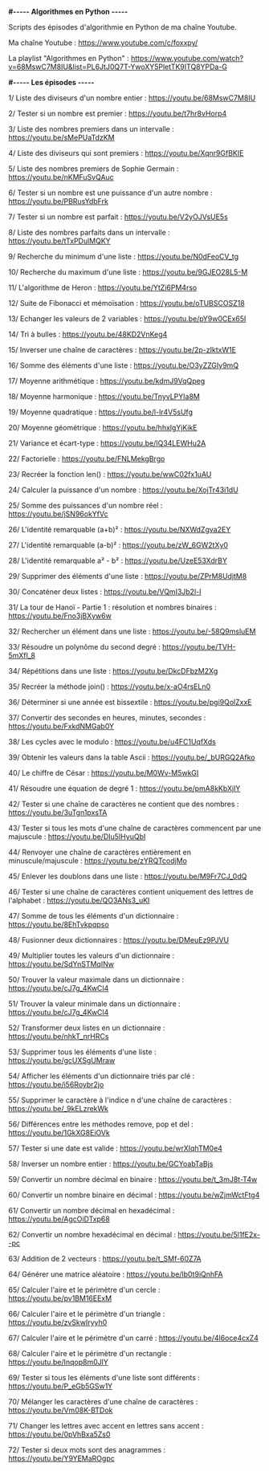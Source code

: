 **#----- Algorithmes en Python -----**

Scripts des épisodes d'algorithmie en Python de ma chaîne Youtube.

Ma chaîne Youtube : https://www.youtube.com/c/foxxpy/

La playlist "Algorithmes en Python" : https://www.youtube.com/watch?v=68MswC7M8IU&list=PL6JtJ0Q7T-YwoXY5PletTK9ITQ8YPDa-G


**#----- Les épisodes -----**

1/	Liste des diviseurs d'un nombre entier : https://youtu.be/68MswC7M8IU

2/	Tester si un nombre est premier : https://youtu.be/t7hr8vHorp4

3/	Liste des nombres premiers dans un intervalle : https://youtu.be/sMePUaTdzKM

4/	Liste des diviseurs qui sont premiers : https://youtu.be/Xqnr9GfBKIE

5/	Liste des nombres premiers de Sophie Germain : https://youtu.be/nKMFuSvQAuc

6/	Tester si un nombre est une puissance d'un autre nombre : https://youtu.be/PBRusYdbFrk

7/	Tester si un nombre est parfait : https://youtu.be/V2yOJVsUE5s

8/	Liste des nombres parfaits dans un intervalle : https://youtu.be/tTxPDulMQKY

9/	Recherche du minimum d'une liste : https://youtu.be/N0dFeoCV_tg

10/	Recherche du maximum d'une liste : https://youtu.be/9GJEO28L5-M

11/	L'algorithme de Heron : https://youtu.be/YtZi6PM4rso

12/	Suite de Fibonacci et mémoïsation : https://youtu.be/oTUBSCOSZ18

13/	Echanger les valeurs de 2 variables : https://youtu.be/pY9w0CEx65I

14/	Tri à bulles : https://youtu.be/48KD2VnKeg4

15/	Inverser une chaîne de caractères : https://youtu.be/2p-zIktxW1E

16/	Somme des éléments d'une liste : https://youtu.be/O3yZZGIy9mQ

17/	Moyenne arithmétique : https://youtu.be/kdmJ9VqQpeg

18/	Moyenne harmonique : https://youtu.be/TnyvLPYIa8M

19/	Moyenne quadratique : https://youtu.be/l-lr4V5sUfg

20/	Moyenne géométrique : https://youtu.be/hhxlgYjKikE

21/	Variance et écart-type : https://youtu.be/IQ34LEWHu2A

22/	Factorielle : https://youtu.be/FNLMekgBrgo

23/	Recréer la fonction len() : https://youtu.be/wwC02fx1uAU

24/	Calculer la puissance d'un nombre : https://youtu.be/XojTr43i1dU

25/	Somme des puissances d'un nombre réel : https://youtu.be/jSN96okYfVc

26/	L'identité remarquable (a+b)² : https://youtu.be/NXWdZgva2EY

27/	L'identité remarquable (a-b)² : https://youtu.be/zW_6GW2tXy0

28/	L'identité remarquable a² - b² : https://youtu.be/UzeE53XdrBY

29/	Supprimer des éléments d'une liste : https://youtu.be/ZPrM8UdjtM8

30/	Concaténer deux listes : https://youtu.be/VQmI3Jb2l-I

31/	La tour de Hanoï - Partie 1 : résolution et nombres binaires : https://youtu.be/Fno3jBXyw6w

32/	Rechercher un élément dans une liste : https://youtu.be/-58Q9msluEM

33/	Résoudre un polynôme du second degré : https://youtu.be/TVH-5mXfI_8

34/	Répétitions dans une liste : https://youtu.be/DkcDFbzM2Xg

35/	Recréer la méthode join() : https://youtu.be/x-aO4rsELn0

36/ Déterminer si une année est bissextile : https://youtu.be/pgi9QolZxxE

37/ Convertir des secondes en heures, minutes, secondes : https://youtu.be/FxkdNMGab0Y

38/ Les cycles avec le modulo : https://youtu.be/u4FC1UqfXds

39/ Obtenir les valeurs dans la table Ascii : https://youtu.be/_bURGQ2Afko

40/ Le chiffre de César : https://youtu.be/M0Wv-M5wkGI

41/ Résoudre une équation de degré 1 : https://youtu.be/pmA8kKbXjIY

42/ Tester si une chaîne de caractères ne contient que des nombres : https://youtu.be/3uTgn1pxsTA

43/ Tester si tous les mots d'une chaîne de caractères commencent par une majuscule : https://youtu.be/DIu5IHyuQbI

44/ Renvoyer une chaîne de caractères entièrement en minuscule/majuscule : https://youtu.be/zYRQTcodjMo

45/ Enlever les doublons dans une liste : https://youtu.be/M9Fr7CJ_0dQ

46/ Tester si une chaîne de caractères contient uniquement des lettres de l'alphabet : https://youtu.be/QO3ANs3_uKI

47/ Somme de tous les éléments d'un dictionnaire : https://youtu.be/8EhTvkpqpso

48/ Fusionner deux dictionnaires : https://youtu.be/DMeuEz9PJVU

49/ Multiplier toutes les valeurs d'un dictionnaire : https://youtu.be/SdYnSTMqINw

50/ Trouver la valeur maximale dans un dictionnaire : https://youtu.be/cJ7g_4KwCl4

51/ Trouver la valeur minimale dans un dictionnaire : https://youtu.be/cJ7g_4KwCl4

52/ Transformer deux listes en un dictionnaire : https://youtu.be/nhkT_nrHRCs

53/ Supprimer tous les éléments d'une liste : https://youtu.be/gcUXSgUMraw

54/ Afficher les éléments d'un dictionnaire triés par clé : https://youtu.be/i56Roybr2jo

55/ Supprimer le caractère à l'indice n d'une chaîne de caractères : https://youtu.be/_9kELzrekWk

56/ Différences entre les méthodes remove, pop et del : https://youtu.be/1GkXG8EiOVk

57/ Tester si une date est valide : https://youtu.be/wrXIqhTM0e4

58/ Inverser un nombre entier : https://youtu.be/GCYoabTaBjs

59/ Convertir un nombre décimal en binaire : https://youtu.be/t_3mJ8t-T4w

60/ Convertir un nombre binaire en décimal : https://youtu.be/wZjmWctFtg4

61/ Convertir un nombre décimal en hexadécimal : https://youtu.be/AgcOiDTxp68

62/ Convertir un nombre hexadécimal en décimal : https://youtu.be/5l1fE2x--pc

63/ Addition de 2 vecteurs : https://youtu.be/t_SMf-60Z7A

64/ Générer une matrice aléatoire : https://youtu.be/lb0t9iQnhFA

65/ Calculer l'aire et le périmètre d'un cercle : https://youtu.be/pv1BM16EExM

66/ Calculer l'aire et le périmètre d'un triangle : https://youtu.be/zvSkwIryyh0

67/ Calculer l'aire et le périmètre d'un carré : https://youtu.be/4l6oce4cxZ4

68/ Calculer l'aire et le périmètre d'un rectangle : https://youtu.be/Inqop8m0JlY

69/ Tester si tous les éléments d'une liste sont différents : https://youtu.be/P_eGb5GSw1Y

70/ Mélanger les caractères d'une chaîne de caractères : https://youtu.be/Vm08K-BTDok

71/ Changer les lettres avec accent en lettres sans accent : https://youtu.be/0pVhBxa5Zs0

72/ Tester si deux mots sont des anagrammes : https://youtu.be/Y9YEMaROgpc
